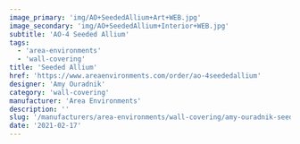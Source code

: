 ```yaml
---
image_primary: 'img/AO+SeededAllium+Art+WEB.jpg'
image_secondary: 'img/AO+SeededAllium+Interior+WEB.jpg'
subtitle: 'AO-4 Seeded Allium'
tags:
  - 'area-environments'
  - 'wall-covering'
title: 'Seeded Allium'
href: 'https://www.areaenvironments.com/order/ao-4seededallium'
designer: 'Amy Ouradnik'
category: 'wall-covering'
manufacturer: 'Area Environments'
description: ''
slug: '/manufacturers/area-environments/wall-covering/amy-ouradnik-seeded-allium'
date: '2021-02-17'
---
```

